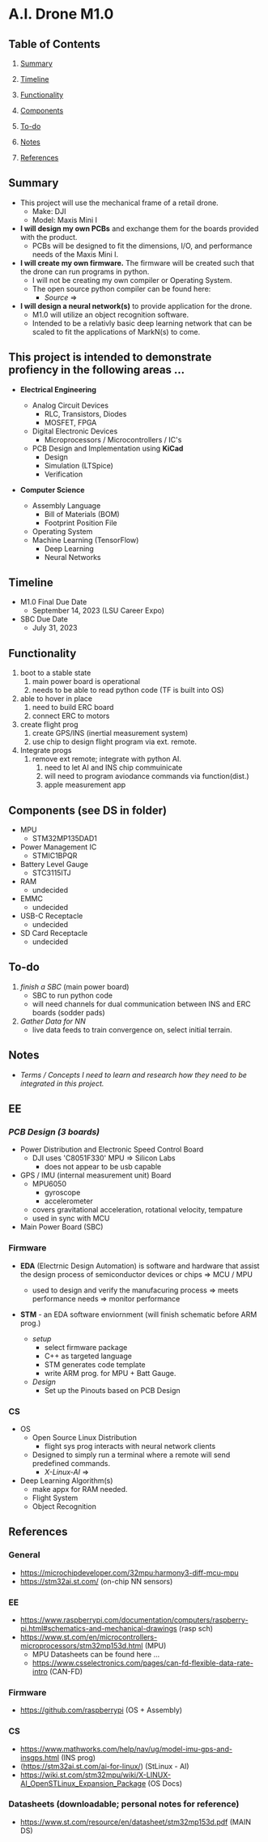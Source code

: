 # A.I. Drone M1.0

## **Table of Contents** 
1.  [Summary](https://github.com/ThomasHODonnell/A.I.DroneM1.0#Summary)

2.  [Timeline](https://github.com/ThomasHODonnell/A.I.DroneM1.0#Timeline)

3.  [Functionality](https://github.com/ThomasHODonnell/A.I.DroneM1.0#Functionality)

4.  [Components](https://github.com/ThomasHODonnell/A.I.DroneM1.0#Components)

5. [To-do](https://github.com/ThomasHODonnell/A.I.DroneM1.0#To-do)

6.  [Notes](https://github.com/ThomasHODonnell/A.I.DroneM1.0#Notes)

7. [References](https://github.com/ThomasHODonnell/A.I.DroneM1.0#References)


## **Summary** 
- This project will use the mechanical frame of a retail drone. 
  - Make: DJI
  - Model: Maxis Mini I 
- **I will design my own PCBs** and exchange them for the boards provided with the product. 
  - PCBs will be designed to fit the dimensions, I/O, and performance needs of the Maxis Mini I. 
- **I will create my own firmware.** The firmware will be created such that the drone can run programs in python. 
  - I will not be creating my own compiler or Operating System. 
  - The open source python compiler can be found here: 
    - *Source* =>
- **I will design a neural network(s)** to provide application for the drone. 
  - M1.0 will utilize an object recognition software. 
  - Intended to be a relativly basic deep learning network that can be scaled to fit the applications of MarkN(s) to come. 

## This project is intended to demonstrate profiency in the following areas ...
  - **Electrical Engineering**
    - Analog Circuit Devices
      - RLC, Transistors, Diodes
      - MOSFET, FPGA
    - Digital Electronic Devices
      - Microprocessors / Microcontrollers / IC's
    - PCB Design and Implementation using **KiCad** 
      - Design
      - Simulation (LTSpice)
      - Verification

  - **Computer Science**
    - Assembly Language 
      - Bill of Materials (BOM)
      - Footprint Position File
    - Operating System
    - Machine Learning (TensorFlow)
      - Deep Learning
      - Neural Networks


##  **Timeline**
- M1.0 Final Due Date 
  - September 14, 2023 (LSU Career Expo)
- SBC Due Date
  - July 31, 2023


## **Functionality**
1. boot to a stable state
   1. main power board is operational 
   2. needs to be able to read python code (TF is built into OS)
2. able to hover in place
   1. need to build ERC board 
   2. connect ERC to motors   
3. create flight prog
   1. create GPS/INS (inertial measurement system)
   2. use chip to design flight program via ext. remote. 
4. Integrate progs 
   1. remove ext remote; integrate with python AI. 
      1. need to let AI and  INS chip commuinicate 
      2. will need to program aviodance commands via function(dist.)
      3. apple measurement app 



## **Components (see DS in folder)**
- MPU
  - STM32MP135DAD1
- Power Management IC
  - STMIC1BPQR
- Battery Level Gauge
  - STC3115ITJ
- RAM
  - undecided
- EMMC
  - undecided
- USB-C Receptacle 
  - undecided
- SD Card Receptacle
  - undecided

## **To-do**
1. *finish a SBC* (main power board)
   - SBC to run python code
   -  will need channels for dual communication between INS and ERC boards (sodder pads)
2. *Gather Data for NN*
   - live data feeds to train convergence on, select initial terrain. 


## **Notes**
- *Terms / Concepts I need to learn and research how they need to be integrated in this project.*

## EE
### *PCB Design (3 boards)*
  - Power Distribution and Electronic Speed Control Board
    - DJI uses 'C8051F330' MPU => Silicon Labs 
      - does not appear to be usb capable 
  - GPS / IMU (internal measurement unit) Board 
    - MPU6050
      - gyroscope
      - accelerometer 
    - covers gravitational acceleration, rotational velocity, tempature
    - used in sync with MCU
  - Main Power Board (SBC)



### Firmware
- **EDA** (Electrnic Design Automation) is software and hardware that assist the design process of semiconductor devices or chips => MCU / MPU 
  - used to design and verify the manufacuring process => meets performance needs => monitor performance
  

- **STM** - an EDA software enviornment (will finish schematic before ARM prog.)
  - *setup*
    - select firmware package 
    - C++ as targeted language
    - STM generates code template
    - write ARM prog. for MPU + Batt Gauge.
  - *Design* 
    - Set up the Pinouts based on PCB Design 




### CS
- OS
  - Open Source Linux Distribution
    - flight sys prog interacts with neural network clients
  - Designed to simply run a terminal where a remote will send predefined commands. 
    - *X-Linux-AI* => 
- Deep Learning Algorithm(s)
  - make appx for RAM needed. 
  - Flight System
  - Object Recognition  



## **References**

### General
- https://microchipdeveloper.com/32mpu:harmony3-diff-mcu-mpu 
- https://stm32ai.st.com/ (on-chip NN sensors)

### EE
- https://www.raspberrypi.com/documentation/computers/raspberry-pi.html#schematics-and-mechanical-drawings (rasp sch)
- https://www.st.com/en/microcontrollers-microprocessors/stm32mp153d.html (MPU)
  - MPU Datasheets can be found here ... 
  - https://www.csselectronics.com/pages/can-fd-flexible-data-rate-intro (CAN-FD)
 
### Firmware
- https://github.com/raspberrypi (OS + Assembly)
### CS
- https://www.mathworks.com/help/nav/ug/model-imu-gps-and-insgps.html  (INS prog)
- (https://stm32ai.st.com/ai-for-linux/) (StLinux - AI)
- https://wiki.st.com/stm32mpu/wiki/X-LINUX-AI_OpenSTLinux_Expansion_Package (OS Docs)


### Datasheets (downloadable; personal notes for reference)
- https://www.st.com/resource/en/datasheet/stm32mp153d.pdf (MAIN DS)

